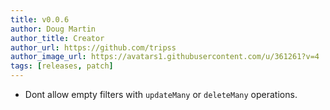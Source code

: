 ```yaml
---
title: v0.0.6
author: Doug Martin
author_title: Creator
author_url: https://github.com/tripss
author_image_url: https://avatars1.githubusercontent.com/u/361261?v=4
tags: [releases, patch]
---
```


* Dont allow empty filters with `updateMany` or `deleteMany` operations.
